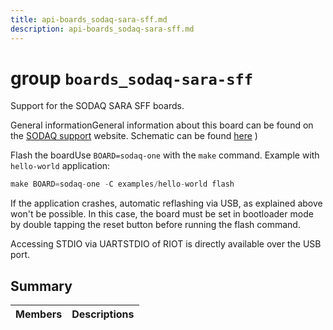 ```yaml
---
title: api-boards_sodaq-sara-sff.md
description: api-boards_sodaq-sara-sff.md
---
```

# group `boards_sodaq-sara-sff` 

Support for the SODAQ SARA SFF boards.

General informationGeneral information about this board can be found on the [SODAQ support](https://support.sodaq.com/Boards/Sara_SFF/) website. Schematic can be found [here](https://learn.sodaq.com/Boards/Sara_SFF/sodaq_sara_sff_r2.pdf) )

Flash the boardUse `BOARD=sodaq-one` with the `make` command.
 Example with `hello-world` application: 
```cpp
make BOARD=sodaq-one -C examples/hello-world flash
```

If the application crashes, automatic reflashing via USB, as explained above won't be possible. In this case, the board must be set in bootloader mode by double tapping the reset button before running the flash command.

Accessing STDIO via UARTSTDIO of RIOT is directly available over the USB port.

## Summary

 Members                        | Descriptions                                
--------------------------------|---------------------------------------------

